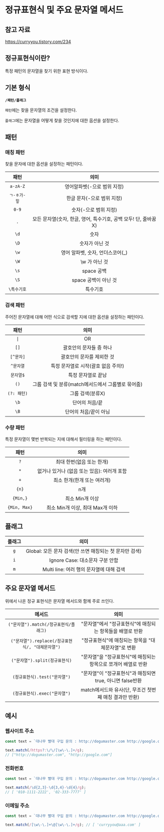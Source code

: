 # 정규표현식 및 주요 문자열 메서드

## 참고 자료

https://curryyou.tistory.com/234

## 정규표현식이란?

특정 패턴의 문자열을 찾기 위한 표현 방식이다.

## 기본 형식

**`/패턴/플래그`**

`패턴`에는 찾을 문자열의 조건을 설정한다.

`플래그`에는 문자열을 어떻게 찾을 것인지에 대한 옵션을 설정한다.

## 패턴

### 매칭 패턴

찾을 문자에 대한 옵션을 설정하는 패턴이다.

|     패턴     |                              의미                               |
| :----------: | :-------------------------------------------------------------: |
|   `a-zA-Z`   |                   영어알파벳(-으로 범위 지정)                   |
| `ㄱ-ㅎ가-힣` |                   한글 문자(-으로 범위 지정)                    |
|    `0-9`     |                      숫자(-으로 범위 지정)                      |
|     `.`      | 모든 문자열(숫자, 한글, 영어, 특수기호, 공백 모두! 단, 줄바꿈X) |
|     `\d`     |                              숫자                               |
|     `\D`     |                         숫자가 아닌 것                          |
|     `\w`     |                영어 알파벳, 숫자, 언더스코어(\_)                |
|     `\W`     |                          \w 가 아닌 것                          |
|     `\s`     |                           space 공백                            |
|     `\S`     |                      space 공백이 아닌 것                       |
| `\특수기호`  |                            특수기호                             |

### 검색 패턴

주어진 문자열에 대해 어떤 식으로 검색할 지에 대한 옵션을 설정하는 패턴이다.

|    패턴     |                        의미                        |
| :---------: | :------------------------------------------------: |
|    `\|`     |                         OR                         |
|    `[]`     |              괄호안의 문자들 중 하나               |
|  `[^문자]`  |             괄호안의 문자를 제외한 것              |
|  `^문자열`  |        특정 문자열로 시작(괄호 없음 주의!)         |
|  `문자열$`  |                 특정 문자열로 끝남                 |
|    `()`     | 그룹 검색 및 분류(match메서드에서 그룹별로 묶어줌) |
| `(?: 패턴)` |                  그룹 검색(분류X)                  |
|    `\b`     |                   단어의 처음/끝                   |
|    `\B`     |               단어의 처음/끝이 아님                |

### 수량 패턴

특정 문자열이 몇번 반복되는 지에 대해서 필터링을 하는 패턴이다.

|     패턴     |                    의미                     |
| :----------: | :-----------------------------------------: |
|     `?`      |          최대 한번(없음 또는 한개)          |
|     `*`      | 없거나 있거나 (없음 또는 있음): 여러개 포함 |
|     `+`      |         최소 한개(한개 또는 여러개)         |
|    `{n}`     |                     n개                     |
|   `{Min,}`   |               최소 Min개 이상               |
| `{Min, Max}` |      최소 Min개 이상, 최대 Max개 이하       |

## 플래그

| 플래그 |                          의미                           |
| :----: | :-----------------------------------------------------: |
|  `g`   | Global: 모든 문자 검색(안 쓰면 매칭되는 첫 문자만 검색) |
|  `i`   |             Ignore Case: 대소문자 구분 안함             |
|  `m`   |        Multi line: 여러 행의 문자열에 대해 검색         |

## 주요 문자열 메서드

위에서 나온 정규 표현식은 문자열 메서드와 함께 주로 쓰인다.

|                      메서드                      |                              의미                              |
| :----------------------------------------------: | :------------------------------------------------------------: |
|      `("문자열").match(/정규표현식/플래그)`      |   "문자열"에서 "정규표현식"에 매칭되는 항목들을 배열로 반환    |
| `("문자열").replace(/정규표현식/, "대체문자열")` |       "정규표현식"에 매칭되는 항목을 "대체문자열"로 변환       |
|          `("문자열").split(정규표현식)`          | "문자열"을 "정규표현식"에 매칭되는 항목으로 쪼개어 배열로 반환 |
|          `(정규표현식).test("문자열")`           |   "문자열"이 "정규표현식"과 매칭되면 true, 아니면 false반환    |
|          `(정규표현식).exec("문자열")`           |     match메서드와 유사(단, 무조건 첫번째 매칭 결과만 반환)     |

## 예시

### 웹사이트 주소

```js
const text = `대나무 빨대 구입 문의 : http://dogumaster.com http://google.com 010-1111-2222 02-333-7777 curryyou@aaa.com`;

text.match(/https?:\/\/[\w\-\.]+/g);
// ["http://dogumaster.com", "http://google.com"]
```

### 전화번호

```js
const text = `대나무 빨대 구입 문의 : http://dogumaster.com http://google.com 010-1111-2222 02-333-7777 curryyou@aaa.com`;

text.match(/\d{2,3}-\d{3,4}-\d{4}/g);
// [ '010-1111-2222', '02-333-7777' ]
```

### 이메일 주소

```js
const text = `대나무 빨대 구입 문의 : http://dogumaster.com http://google.com 010-1111-2222 02-333-7777 curryyou@aaa.com`;

text.match(/[\w\-\.]+\@[\w\-\.]+/g); // [ 'curryyou@aaa.com' ]
```
